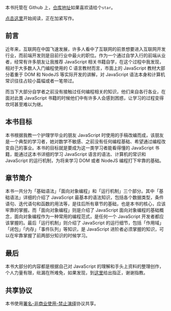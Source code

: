 

本书托管在 Github 上，[仓库地址](https://github.com/WeiJieGitHub/JavaScript-ES5-Tutorials/)如果喜欢请给个`star`。

[点击这里](http://es5.weijieblog.com/)开始阅读，正在加紧写作。

## 前言

近年来，互联网在中国飞速发展，许多人看中了互联网的前景想要进入互联网开发行业，而前端开发则是目前行业中最火的职位。作为一个通过自学入行的前端从业者，经常有许多朋友让我推荐 JavaScript 相关书籍自学，在这个过程中我发现，相对于大多数人入门编程使用的 C 语言教材而言，市面上的 JavaScript 教材大部分着重于 DOM 和 NodeJS 等实际开发的讲解，对 JavaScript 语法本身和计算机常识往往占较小篇幅或者一笔带过。

而当下大部分自学者之前没有接触过任何编程相关的知识，他们来自各行各业，在面对此类 JavaScript 书籍的时候他们中有许多人会感到困惑，让学习的过程变得坎坷甚至难以为继。

## 本书目标

本书根据我教一个护理学毕业的朋友 JavaScript 时使用的手稿改编而成，该朋友是一个典型的学习者，她对数学不敏感、之前没有任何编程基础、希望通过编程改变自己的事业。本书的目标就是要成为这一类学习者能看得懂的 JavaScript 书籍，能通过这本书详细的学习 JavaScript 语言的语法、计算机的常识和 JavaScript 的运行机制，为将来学习 DOM 或者 NodeJS 编程打下牢靠的基础。

## 章节简介

本书一共分为「基础语法」「面向对象编程」和「运行机制」三个部分。其中「基础语法」详细的介绍了 JavaScript 最基本的语法知识，包括各个数据类型，条件语句、迭代语句和函数的用法等，是往后所有章节的基础，也是本书的核心，应该牢靠的掌握。而「面向对象编程」则是介绍了 JavaScript 面向对象编程的基础概念，面向对象编程作为一种常用的编程范式，是任何一个 JavaScript 开发者都应该掌握的。最后「运行机制」则介绍了 JavaScript 的运行细节，包括「作用域」「闭包」「内存」「事件队列」等知识，是 JavaScript 进阶者必须掌握的知识，可以在牢靠掌握了前两部分知识的时候学习。

## 最后

本书大部分的内容都是根据自己对 JavaScript 的理解和手头上资料的整理创作，个人力量有限，纰漏在所难免，如果发现，到[这里](https://github.com/WeiJieGitHub/JavaScript-ES5-Tutorials/issues)给出指正，谢谢指教。

## 共享协议
本书使用[署名-非商业使用-禁止演绎](https://creativecommons.org/licenses/by-nc-nd/4.0/)协议共享。
